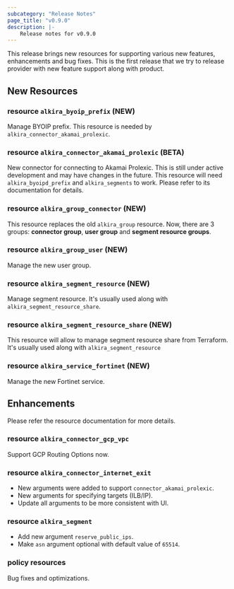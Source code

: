 ```yaml
---
subcategory: "Release Notes"
page_title: "v0.9.0"
description: |-
    Release notes for v0.9.0
---
```


This release brings new resources for supporting various new features,
enhancements and bug fixes. This is the first release that we try to
release provider with new feature support along with product.

## New Resources

### resource `alkira_byoip_prefix` (**NEW**)

Manage BYOIP prefix. This resource is needed by `alkira_connector_akamai_prolexic`.

### resource `alkira_connector_akamai_prolexic` (**BETA**)

New connector for connecting to Akamai Prolexic. This is still under
active development and may have changes in the future. This resource
will need `alkira_byoipd_prefix` and `alkira_segments` to work. Please
refer to its documentation for details.

### resource `alkira_group_connector` (**NEW**)

This resource replaces the old `alkira_group` resource. Now, there are
3 groups: **connector group**, **user group** and **segment resource
groups**.

### resource `alkira_group_user` (**NEW**)

Manage the new user group.

### resource `alkira_segment_resource` (**NEW**)

Manage segment resource. It's usually used along with
`alkira_segment_resource_share`.

### resource `alkira_segment_resource_share` (**NEW**)

This resource will allow to manage segment resource share from
Terraform. It's usually used along with `alkira_segment_resource`

### resource `alkira_service_fortinet` (**NEW**)

Manage the new Fortinet service.


## Enhancements

Please refer the resource documentation for more details.

### resource `alkira_connector_gcp_vpc`

Support GCP Routing Options now.

### resource `alkira_connector_internet_exit`

* New arguments were added to support `connector_akamai_prolexic`.
* New arguments for specifying targets (ILB/IP).
* Update all arguments to be more consistent with UI.

### resource `alkira_segment`

* Add new argument `reserve_public_ips`.
* Make `asn` argument optional with default value of `65514`.

### policy resources

Bug fixes and optimizations.
